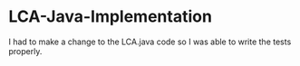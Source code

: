 # LCA-Java-Implementation
I had to make a change to the LCA.java code so I was able to write the tests properly.
